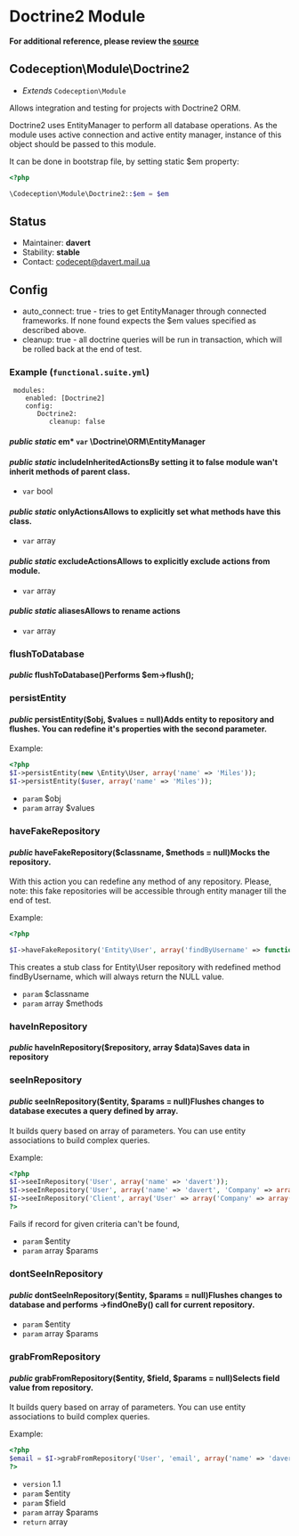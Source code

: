 # Doctrine2 Module

**For additional reference, please review the [source](https://github.com/Codeception/Codeception/tree/master/src/Codeception/Module/Doctrine2.php)**
## Codeception\Module\Doctrine2

* *Extends* `Codeception\Module`

Allows integration and testing for projects with Doctrine2 ORM.

Doctrine2 uses EntityManager to perform all database operations.
As the module uses active connection and active entity manager, instance of this object should be passed to this module.

It can be done in bootstrap file, by setting static $em property:

``` php
<?php

\Codeception\Module\Doctrine2::$em = $em

```
## Status

* Maintainer: **davert**
* Stability: **stable**
* Contact: codecept@davert.mail.ua

## Config

* auto_connect: true - tries to get EntityManager through connected frameworks. If none found expects the $em values specified as described above.
* cleanup: true - all doctrine queries will be run in transaction, which will be rolled back at the end of test.

 ### Example (`functional.suite.yml`)

     modules:
        enabled: [Doctrine2]
        config:
           Doctrine2:
              cleanup: false

#### *public static* em* `var`  \Doctrine\ORM\EntityManager
#### *public static* includeInheritedActionsBy setting it to false module wan't inherit methods of parent class.

 * `var`  bool
#### *public static* onlyActionsAllows to explicitly set what methods have this class.

 * `var`  array
#### *public static* excludeActionsAllows to explicitly exclude actions from module.

 * `var`  array
#### *public static* aliasesAllows to rename actions

 * `var`  array





### flushToDatabase
#### *public* flushToDatabase()Performs $em->flush();
### persistEntity
#### *public* persistEntity($obj, $values = null)Adds entity to repository and flushes. You can redefine it's properties with the second parameter.

Example:

``` php
<?php
$I->persistEntity(new \Entity\User, array('name' => 'Miles'));
$I->persistEntity($user, array('name' => 'Miles'));
```

 * `param`  $obj
 * `param`  array $values
### haveFakeRepository
#### *public* haveFakeRepository($classname, $methods = null)Mocks the repository.

With this action you can redefine any method of any repository.
Please, note: this fake repositories will be accessible through entity manager till the end of test.

Example:

``` php
<?php

$I->haveFakeRepository('Entity\User', array('findByUsername' => function($username) {  return null; }));

```

This creates a stub class for Entity\User repository with redefined method findByUsername, which will always return the NULL value.

 * `param`  $classname
 * `param`  array $methods
### haveInRepository
#### *public* haveInRepository($repository, array $data)Saves data in repository
### seeInRepository
#### *public* seeInRepository($entity, $params = null)Flushes changes to database executes a query defined by array.
It builds query based on array of parameters.
You can use entity associations to build complex queries.

Example:

``` php
<?php
$I->seeInRepository('User', array('name' => 'davert'));
$I->seeInRepository('User', array('name' => 'davert', 'Company' => array('name' => 'Codegyre')));
$I->seeInRepository('Client', array('User' => array('Company' => array('name' => 'Codegyre')));
?>
```

Fails if record for given criteria can\'t be found,

 * `param`  $entity
 * `param`  array $params
### dontSeeInRepository
#### *public* dontSeeInRepository($entity, $params = null)Flushes changes to database and performs ->findOneBy() call for current repository.

 * `param`  $entity
 * `param`  array $params

### grabFromRepository
#### *public* grabFromRepository($entity, $field, $params = null)Selects field value from repository.
It builds query based on array of parameters.
You can use entity associations to build complex queries.

Example:

``` php
<?php
$email = $I->grabFromRepository('User', 'email', array('name' => 'davert'));
?>
```

 * `version`  1.1
 * `param`  $entity
 * `param`  $field
 * `param`  array $params
 * `return`  array






































